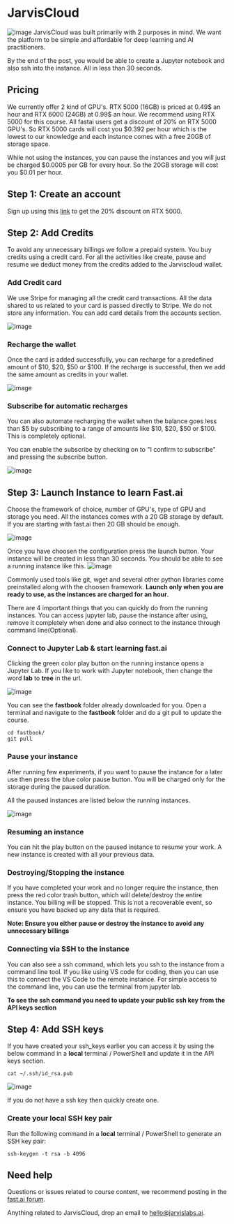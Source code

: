 # JarvisCloud

![image](images/jarviscloud/jarvisandfastai.png)
JarvisCloud was built primarily with 2 purposes in mind. We want the platform to be simple and affordable for deep learning and AI practitioners. 

By the end of the post, you would be able to create a Jupyter notebook and also ssh into the instance.  All in less than 30 seconds. 

## Pricing

We currently offer 2 kind of GPU's. RTX 5000 (16GB) is priced at 0.49$ an hour and RTX 6000 (24GB) at 0.99$ an hour. We recommend using RTX 5000 for this course. All fastai users get a discount of 20% on RTX 5000 GPU's. So RTX 5000 cards will cost you $0.392 per hour which is the lowest to our knowledge and each instance comes with a free 20GB of storage space. 

While not using the instances, you can pause the instances and you will just be charged $0.0005 per GB for every hour. So the 20GB storage will cost you $0.01 per hour. 

## Step 1: Create an account
Sign up using this [link](https://cloud.jarvislabs.ai/?token=fastaiv4) to get the 20% discount on RTX 5000. 

## Step 2: Add Credits
To avoid any unnecessary billings we follow a prepaid system. You buy credits using a credit card. For all the activities  like create, pause and resume we deduct money from the credits added to the Jarviscloud wallet. 

### Add Credit card 
We use Stripe for managing all the credit card transactions. All the data shared to us related to your card is passed directly to Stripe. We do not store any information. You can add card details from the accounts section.

![image](images/jarviscloud/creditcard.png)

### Recharge the wallet
Once the card is added successfully, you can recharge for a predefined amount of $10, $20, $50 or $100. If the recharge is successful, then we add the same amount as credits in your wallet.

![image](images/jarviscloud/recharge.png)

### Subscribe for automatic recharges
You can also automate recharging the wallet when the balance goes less than $5 by subscribing to a range of amounts like $10, $20, $50 or $100. This is completely optional. 

You can enable the subscribe by checking on to "I confirm to subscribe" and pressing the subscribe button. 

![image](images/jarviscloud/subscribe.png)


## Step 3: Launch Instance to learn Fast.ai

Choose the framework of choice, number of GPU's, type of GPU and storage you need. All the instances comes with a 20 GB storage by default. If you are starting with fast.ai then 20 GB should be enough. 

![image](images/jarviscloud/launchinstance.png)

Once you have choosen the configuration press the launch button. Your instance will be created in less than 30 seconds. You should be able to see a running instance like this. 
![image](images/jarviscloud/runninginstance.png)

Commonly used tools like git, wget and several other python libraries come preinstalled along with the choosen framework. 
**Launch only when you are ready to use, as the instances are charged for an hour**. 

There are 4 important things that you can quickly do from the running instances. You can access jupyter lab, pause the instance after using, remove it completely when done and also connect to the instance through command line(Optional). 

### Connect to Jupyter Lab & start learning fast.ai
Clicking the green color play button on the running instance opens a Jupyter Lab. If you like to work with Jupyter notebook, then change the word **lab** to **tree** in the url. 

![image](images/jarviscloud/jupyter.png)

You can see the **fastbook** folder already downloaded for you. Open a terminal and navigate to the **fastbook** folder and do a git pull to update the course.

```
cd fastbook/
git pull
```

###  Pause your instance
After running few experiments, if you want to pause the instance for a later use then press the blue color pause button. You will be charged only for the storage during the paused duration.

All the paused instances are listed below the running instances.

![image](images/jarviscloud/pausedmachines.png)

### Resuming an instance
You can hit the play button on the paused instance to resume your work. A new instance is created with all your previous data. 

### Destroying/Stopping the instance
If you have completed your work and no longer require the instance, then press the red color trash button, which will delete/destroy the entire instance. You billing will be stopped. This is not a recoverable event, so ensure you have backed up any data that is required. 

**Note: Ensure you either pause or destroy the instance to avoid any unnecessary billings**

### Connecting via SSH to the instance
You can also see a ssh command, which lets you ssh to the instance from a command line tool. If you like using VS code for coding, then you can use this to connect the VS Code to the remote instance. For simple access to the command line, you can use the terminal from jupyter lab. 

**To see the ssh command you need to update your public ssh key from the API keys section**

## Step 4: Add SSH keys
If you have created your ssh_keys earlier you can access it by using the below command in a **local**  terminal / PowerShell and update it in the API keys section.
```
cat ~/.ssh/id_rsa.pub
```
![image](images/jarviscloud/sshkeys.png)

If you do not have a ssh key then quickly create one. 

### Create your local SSH key pair

Run the following command in a  **local**  terminal / PowerShell to generate an SSH key pair:
```
ssh-keygen -t rsa -b 4096
```

## Need help

Questions or issues related to course content, we recommend posting in the [fast.ai forum](http://forums.fast.ai/).

Anything related to JarvisCloud, drop an email to hello@jarvislabs.ai. 
